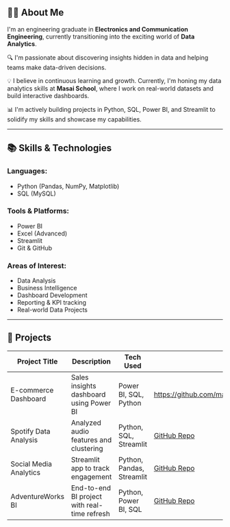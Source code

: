 ## 👨‍💻 About Me

I'm an engineering graduate in **Electronics and Communication Engineering**, currently transitioning into the exciting world of **Data Analytics**.

🔍 I'm passionate about discovering insights hidden in data and helping teams make data-driven decisions.

💡 I believe in continuous learning and growth. Currently, I'm honing my data analytics skills at **Masai School**, where I work on real-world datasets and build interactive dashboards.

📊 I'm actively building projects in Python, SQL, Power BI, and Streamlit to solidify my skills and showcase my capabilities.

---

## 📚 Skills & Technologies

### Languages:
- Python (Pandas, NumPy, Matplotlib)
- SQL (MySQL)

### Tools & Platforms:
- Power BI
- Excel (Advanced)
- Streamlit
- Git & GitHub

### Areas of Interest:
- Data Analysis
- Business Intelligence
- Dashboard Development
- Reporting & KPI tracking
- Real-world Data Projects

---
## 🚀 Projects

| Project Title | Description | Tech Used | Link |
|---------------|-------------|-----------|------|
| E-commerce Dashboard | Sales insights dashboard using Power BI | Power BI, SQL, Python | https://github.com/manobrath2002/Sales_analytics_project |
| Spotify Data Analysis | Analyzed audio features and clustering | Python, SQL, Streamlit | [GitHub Repo](#) |
| Social Media Analytics | Streamlit app to track engagement | Python, Pandas, Streamlit | [GitHub Repo](#) |
| AdventureWorks BI | End-to-end BI project with real-time refresh | Python, Power BI, SQL | [GitHub Repo](#) |

